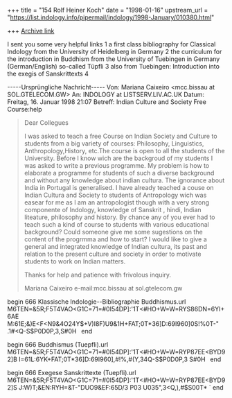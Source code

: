 +++
title = "154 Rolf Heiner Koch"
date = "1998-01-16"
upstream_url = "https://list.indology.info/pipermail/indology/1998-January/010380.html"

+++
[Archive link](https://list.indology.info/pipermail/indology/1998-January/010380.html)

I sent you some very helpful links
1 a first class bibliography for Classical
Indology from the University of
Heidelberg in Germany
2 the curriculum for the introduction in Buddhism
from the University of
Tuebingen in Germany (German/English) so-called
Tüpfli
3 also from Tuebingen: Introduction into the
exegis of Sanskrittexts
4


-----Ursprüngliche Nachricht-----
Von: Mariana Caixeiro <mcc.bissau at SOL.GTELECOM.GW>
An: INDOLOGY at LISTSERV.LIV.AC.UK
<INDOLOGY at LISTSERV.LIV.AC.UK>
Datum: Freitag, 16. Januar 1998 21:07
Betreff: Indian Culture and Society Free
Course:help


>Dear Collegues
>
>I was asked to teach a free Course on Indian
Society and Culture to
>students from a big variety of courses:
Philosophy, Linguistics,
>Anthropology,History, etc.The course is open to
all the students of the
>University. Before I know wich are the backgroud
of my students I was asked
>to write a previous programme. My problem is how
to elaborate a programme
>for students of such a diverse background and
without any knowledge   about
>indian cultura. The ignorance about India in
Portugal is generalised. I
>have already teached a couse on Indian Cultura
and Society to students of
>Antropology wich was easear for me as I am an
antropologist though with a
>very strong componente of Indology, knowledge of
Sanskrit , hindi, Indian
>liteature, philosophy and history.
>By chance any of you ever had to teach such a
kind of course to students
>with various educational background? Could
someone give me some sugestions
>on the content of the progrmma and how to start?
I would like to give a
>general and integrated knowledge of Indian
cultura, its past and relation
>to the present culture and society in order to
motivate students to work on
>Indian matters.
>
>
>Thanks for help
>and patience with frivolous inquiry.
>
>Mariana Caixeiro
>e-mail:mcc.bissau at sol.gtelecom.gw
>


begin 666 Klassische Indologie--Bibliographie Buddhismus.url
M6TEN=&5R;F5T4VAO<G1C=71=#0I54DP]:'1T<#HO+W=W=RYS86DN=6YI+6AE
M:61E;&)E<F<N9&4O24Y$+V)I8F)U9&1H+FAT;0T*36]D:69I960]0S!%0T-"
.1#<Q-S$P0D0P,3,S#0H`
`
end

begin 666 Buddhismus (Tuepfli).url
M6TEN=&5R;F5T4VAO<G1C=71=#0I54DP]:'1T<#HO+W=W=RYP87EE<BYD92]B
I=61L:6YK+FAT;0T*36]D:69I960],#!%,#(Y,34Q-S$P0D0P,3 S#0H`
`
end

begin 666 Exegese Sanskrittexte (Tuepfli).url
M6TEN=&5R;F5T4VAO<G1C=71=#0I54DP]:'1T<#HO+W=W=RYP87EE<BYD92]S
J:W)T;&EN:RYH=&T-"DUO9&EF:65D/3 P03 U035",3<Q,$)$,#$S00T*
`
end




